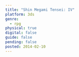 ```yaml
---
title: "Shin Megami Tensei: IV"
platform: 3ds
genre:
  - rpg
physical: true
digital: false
guide: false
pending: false
posted: 2014-02-10
---
```

